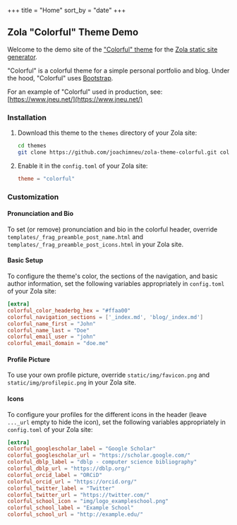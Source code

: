 +++
title = "Home"
sort_by = "date"
+++

## Zola "Colorful" Theme Demo

Welcome to the demo site of the ["Colorful" theme](https://github.com/joachimneu/zola-theme-colorful) for the [Zola static site generator](https://www.getzola.org/).

"Colorful" is a colorful theme for a simple personal portfolio and blog. Under the hood, "Colorful" uses [Bootstrap](https://getbootstrap.com/).

For an example of "Colorful" used in production, see: [https://www.jneu.net/](https://www.jneu.net/)


### Installation

1. Download this theme to the `themes` directory of your Zola site:
    ```bash
    cd themes
    git clone https://github.com/joachimneu/zola-theme-colorful.git colorful
    ```
2. Enable it in the `config.toml` of your Zola site:
    ```toml
    theme = "colorful"
    ```


### Customization

#### Pronunciation and Bio

To set (or remove) pronunciation and bio in the colorful header, override `templates/_frag_preamble_post_name.html` and `templates/_frag_preamble_post_icons.html` in your Zola site.


#### Basic Setup

To configure the theme's color, the sections of the navigation, and basic author information, set the following variables appropriately in `config.toml` of your Zola site:
```toml
[extra]
colorful_color_headerbg_hex = "#ffaa00"
colorful_navigation_sections = ['_index.md', 'blog/_index.md']
colorful_name_first = "John"
colorful_name_last = "Doe"
colorful_email_user = "john"
colorful_email_domain = "doe.me"
```


#### Profile Picture

To use your own profile picture, override `static/img/favicon.png` and `static/img/profilepic.png` in your Zola site.


#### Icons

To configure your profiles for the different icons in the header (leave `..._url` empty to hide the icon), set the following variables appropriately in `config.toml` of your Zola site:
```toml
[extra]
colorful_googlescholar_label = "Google Scholar"
colorful_googlescholar_url = "https://scholar.google.com/"
colorful_dblp_label = "dblp - computer science bibliography"
colorful_dblp_url = "https://dblp.org/"
colorful_orcid_label = "ORCiD"
colorful_orcid_url = "https://orcid.org/"
colorful_twitter_label = "Twitter"
colorful_twitter_url = "https://twitter.com/"
colorful_school_icon = "img/logo_exampleschool.png"
colorful_school_label = "Example School"
colorful_school_url = "http://example.edu/"
```
